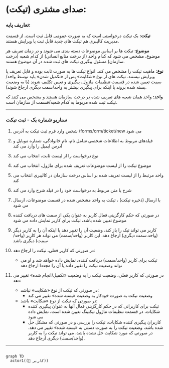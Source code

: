 # صدای مشتری (تیکت):

### تعاریف پایه:

**تیکت:**
یک تیکت درخواستی است که به صورت عمومی قابل ثبت است. از قسمت مدیریت کالیبری هم تیکت های جدید قابل ثبت یا ویرایش هستند.

**موضوع:**
تیکت ها بر اساس موضوعات دسته بندی می شوند و در زمان تعریف هر موضوع، مشخص می شود که کدام واحد (از درخت منابع انسانی) از کدام شعبه (درخت سازمان) مسئول پیگیری تیکت های ثبت شده در آن موضوع هستند.

**نوع:**
ماهیت تیکت را مشخص می کند. انواع تیکت ها به صورت ثابت بوده و قابل تعریف یا ویرایش نیستند. تیکت های از نوع «شکایت» پس از «تکمیل شدن» باید توسط واحد/سمت تعیین شده در قسمت تنظیمات ماژول، پیگیری و تعیین تکلیف شوند (یا به وضعیت بسته شده بروند یا اینکه برای پیگیری بیشتر به واحد/سمت دیگری ارجاع شوند).

**واحد:**
واحد همان شعبه های تعریف شده در درخت سازمان هستند و مشخص می کنند که تیکت ثبت شده مربوط به کدام شعبه/قسمت از سازمان است.

---

### سناریو شماره یک - ثبت تیکت

1. شخص وارد فرم ثبت تیکت به آدرس /forms/crm/ticket/new می شود

2. فیلدهای مربوط به اطلاعات شخصی شامل نام، نام خانوادگی، شماره موبایل و آدرس ایمیل را وارد می کند

3. نوع درخواست را از لیست ثابت، انتخاب می کند

4. موضوع تیکت را از لیست موضوعات تعریف شده برای ماژول، انتخاب می کند

5. واحد مرتبط را از لیست تعریف شده بر اساس درخت سازمان در کالیبری انتخاب می کند

6. شرح یا متن مربوط به درخواست خود را در فیلد شرح وارد می کند

7. با ارسال (ذخیره تیکت) ، تیکت به واحد مشخص شده در قسمت موضوعات، ارسال می شود

8. در صورتی که حکم کارگزینی فعال کاربر به عنوان یکی از سمت های دریافت کننده موضوع تعیین شده باشد، تیکت برای کاربر نمایش داده می شود

9. کاربر می تواند تیک را باز کند، وضعیت آن را تغییر دهد یا اینکه آن را به کاربر دیگر (واحد.سمت دیگری) ارجاع دهد. این کاربر (واحد/سمت) می تواند هر کاربر (واحد/سمت) دیگری باشد

10. در صورتی که کاربر فعلی، تیکت را ارجاع دهد:
    - تیکت برای کاربر (واحد/سمت) دریافت کننده، نمایش داده خواهد شد و او می تواند وضعیت تیکت را تغییر داده یا آن را مجددا ارجاع دهد

11. در صورتی که کاربر فعلی، وضعیت تیکت را به وضعیت «تکمیل/انجام شده» تغییر می دهد:
    - در صورتی که تیکت از نوع «شکایت» نباشد:
        * وضعیت تیکت به صورت خودکار به وضعیت «بسته شده» تغییر می کند
    - در صورتی که تیکت از نوع «شکایت» باشد:
        * تیکت برای کاربرانی که در حکم کارگزینی فعال آنها به عنوان پیگیری کننده شکایات، در قسمت تنظیمات ماژول تیکتینگ تعیین شده است، نمایش داده می شود
        * کاربران پیگیری کننده شکایات، تیکت را بررسی و در صورتی که مشکل حل شده باشد، وضعیت تیکت را به صورت دستی به «بسته شده» تغییر می دهد. در صورتی که مورد شکایت حل نشده باشد، می تواند تیکت را به کاربر (واحد/سمت) دیگری ارجاع دهد.


---

```mermaid

graph TD
  actor1((👤 کاربر))


```
